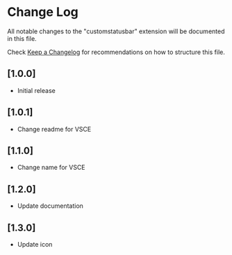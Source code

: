 # Change Log

All notable changes to the "customstatusbar" extension will be documented in this file.

Check [Keep a Changelog](http://keepachangelog.com/) for recommendations on how to structure this file.

## [1.0.0]

- Initial release

## [1.0.1]

- Change readme for VSCE

## [1.1.0]

- Change name for VSCE

## [1.2.0]

- Update documentation

## [1.3.0]

- Update icon